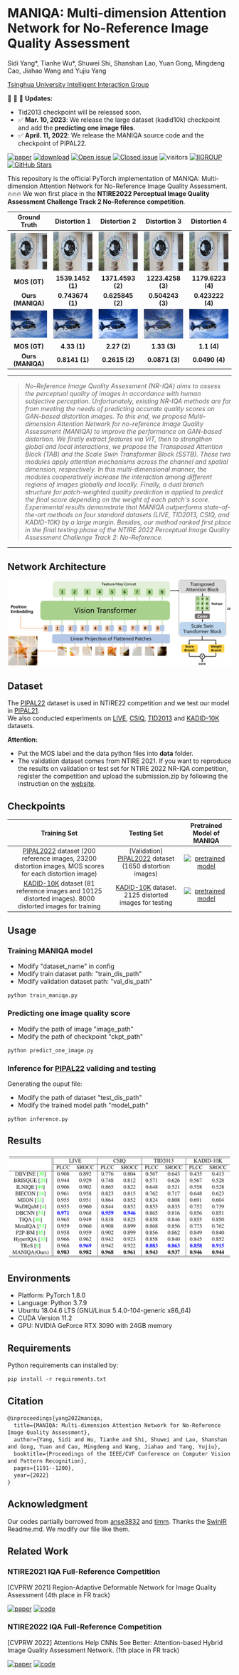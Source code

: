 # MANIQA: Multi-dimension Attention Network for No-Reference Image Quality Assessment

Sidi Yang*, Tianhe Wu*, Shuwei Shi, Shanshan Lao, Yuan Gong, Mingdeng Cao, Jiahao Wang and Yujiu Yang

[Tsinghua University Intelligent Interaction Group](https://sites.google.com/view/iigroup-thu/home)

:rocket:  :rocket:  :rocket: **Updates:**
- Tid2013 checkpoint will be released soon.
- ✅ **Mar. 10, 2023**: We release the large dataset (kadid10k) checkpoint and add the **predicting one image files**.
- ✅ **April. 11, 2022**: We release the MANIQA source code and the checkpoint of PIPAL22.

[![paper](https://img.shields.io/badge/arXiv-Paper-green.svg)](https://arxiv.org/abs/2204.08958)
[![download](https://img.shields.io/github/downloads/IIGROUP/MANIQA/total.svg)](https://github.com/IIGROUP/MANIQA/releases)
[![Open issue](https://img.shields.io/github/issues/IIGROUP/MANIQA)](https://github.com/IIGROUP/MANIQA/issues)
[![Closed issue](https://img.shields.io/github/issues-closed/IIGROUP/MANIQA)](https://github.com/IIGROUP/MANIQA/issues)
![visitors](https://visitor-badge.glitch.me/badge?page_id=IIGROUP/MANIQA)
[![IIGROUP](https://img.shields.io/badge/IIGROUP-github-red.svg)](https://github.com/IIGROUP)
[![GitHub Stars](https://img.shields.io/github/stars/IIGROUP/MANIQA?style=social)](https://github.com/IIGROUP/MANIQA)


This repository is the official PyTorch implementation of MANIQA: Multi-dimension Attention Network for No-Reference Image Quality Assessment. :fire::fire::fire: We won first place in the **NTIRE2022 Perceptual Image Quality Assessment Challenge Track 2 No-Reference competition**.


|Ground Truth|Distortion 1|Distortion 2|Distortion 3|Distortion 4|
|       :---:       |     :---:        |        :-----:         |        :-----:         |        :-----:         | 
| <img width="200" src="image/GT.png">|<img width="200" src="image/dis1.png">|<img width="200" src="image/dis2.png">|<img width="200" src="image/dis3.png">|<img width="200" src="image/dis4.png">|
|**MOS (GT)**|**1539.1452 (1)**|**1371.4593 (2)**|**1223.4258 (3)**|**1179.6223 (4)**|
|**Ours (MANIQA)**|**0.743674 (1)**|**0.625845 (2)**|**0.504243 (3)**|**0.423222 (4)**|
| <img width="200" src="image/I01.png">|<img width="200" src="image/I01_01_02.png">|<img width="200" src="image/I01_06_05.png">|<img width="200" src="image/I01_15_05.png">|<img width="200" src="image/I01_01_05.png">|
|**MOS (GT)**|**4.33 (1)**|**2.27 (2)**|**1.33 (3)**|**1.1 (4)**|
|**Ours (MANIQA)**|**0.8141 (1)**|**0.2615 (2)**|**0.0871 (3)**|**0.0490 (4)**|

---

> *No-Reference Image Quality Assessment (NR-IQA) aims to assess the perceptual quality of images in accordance with human subjective perception. Unfortunately, existing NR-IQA methods are far from meeting the needs of predicting accurate quality scores on GAN-based distortion images. To this end, we propose Multi-dimension Attention Network for no-reference Image Quality Assessment (MANIQA) to improve the performance on GAN-based distortion. We firstly extract features via ViT, then to strengthen global and local interactions, we propose the Transposed Attention Block (TAB) and the Scale Swin Transformer Block (SSTB). These two modules apply attention mechanisms across the channel and spatial dimension, respectively. In this multi-dimensional manner, the modules cooperatively increase the interaction among different regions of images globally and locally. Finally, a dual branch structure for patch-weighted quality prediction is applied to predict the final score depending on the weight of each patch's score. Experimental results demonstrate that MANIQA outperforms state-of-the-art methods on four standard datasets (LIVE, TID2013, CSIQ, and KADID-10K) by a large margin. Besides, our method ranked first place in the final testing phase of the NTIRE 2022 Perceptual Image Quality Assessment Challenge Track 2: No-Reference.* 
---

## Network Architecture
![image.png](image/pipeline.png)

## Dataset
The [PIPAL22](https://codalab.lisn.upsaclay.fr/competitions/1568#participate-get_data) dataset is used in NTIRE22 competition and we test our model in [PIPAL21](https://competitions.codalab.org/competitions/28050#participate).  
We also conducted experiments on [LIVE](https://live.ece.utexas.edu/research/Quality/subjective.htm), [CSIQ](https://qualinet.github.io/databases/image/categorical_image_quality_csiq_database/), [TID2013](https://qualinet.github.io/databases/image/tampere_image_database_tid2013/) and [KADID-10K](http://database.mmsp-kn.de/kadid-10k-database.html) datasets. 

**Attention:**
- Put the MOS label and the data python files into **data** folder. 
- The validation dataset comes from NTIRE 2021. If you want to reproduce the results on validation or test set for NTIRE 2022 NR-IQA competition, register the competition and upload the submission.zip by following the instruction on the [website](https://codalab.lisn.upsaclay.fr/competitions/1568#participate).

## Checkpoints
| Training Set | Testing Set|        Pretrained Model of MANIQA     | 
| :---:        |     :---:      |:---:      |
|[PIPAL2022](https://codalab.lisn.upsaclay.fr/competitions/1568#participate-get_data) dataset (200 reference images, 23200 distortion images, MOS scores for each distortion image) | [Validation] [PIPAL2022](https://codalab.lisn.upsaclay.fr/competitions/1568#participate-get_data) dataset (1650 distortion images) |[![pretrained model](https://img.shields.io/badge/Model-PIPAL22_checkpoint-yellow.svg)](https://github.com/IIGROUP/MANIQA/releases/tag/PIPAL22-VALID-CKPT)|
| [KADID-10K](http://database.mmsp-kn.de/kadid-10k-database.html) dataset (81 reference images and 10125 distorted images). 8000 distorted images for training | [KADID-10K](http://database.mmsp-kn.de/kadid-10k-database.html) dataset. 2125 distorted images for testing |[![pretrained model](https://img.shields.io/badge/Model-KADID10K_Checkpoint-yellow.svg)](https://github.com/IIGROUP/MANIQA/releases/tag/Kadid10k)|

## Usage
### Training MANIQA model
- Modify "dataset_name" in config
- Modify train dataset path: "train_dis_path"
- Modify validation dataset path: "val_dis_path"
```
python train_maniqa.py
```
### Predicting one image quality score
- Modify the path of image "image_path"
- Modify the path of checkpoint "ckpt_path"
```
python predict_one_image.py 
```
### Inference for [PIPAL22](https://codalab.lisn.upsaclay.fr/competitions/1568#participate-get_data) validing and testing
Generating the ouput file:
- Modify the path of dataset "test_dis_path"
- Modify the trained model path "model_path"
```
python inference.py
```



## Results
![image.png](image/results.png)

## Environments
- Platform: PyTorch 1.8.0
- Language: Python 3.7.9
- Ubuntu 18.04.6 LTS (GNU/Linux 5.4.0-104-generic x86\_64)
- CUDA Version 11.2
- GPU: NVIDIA GeForce RTX 3090 with 24GB memory

## Requirements
 Python requirements can installed by:
```
pip install -r requirements.txt
```

## Citation
```
@inproceedings{yang2022maniqa,
  title={MANIQA: Multi-dimension Attention Network for No-Reference Image Quality Assessment},
  author={Yang, Sidi and Wu, Tianhe and Shi, Shuwei and Lao, Shanshan and Gong, Yuan and Cao, Mingdeng and Wang, Jiahao and Yang, Yujiu},
  booktitle={Proceedings of the IEEE/CVF Conference on Computer Vision and Pattern Recognition},
  pages={1191--1200},
  year={2022}
}
```

## Acknowledgment
Our codes partially borrowed from [anse3832](https://github.com/anse3832/MUSIQ) and [timm](https://github.com/rwightman/pytorch-image-models). Thanks the [SwinIR](https://github.com/JingyunLiang/SwinIR) Readme.md. We modify our file like them.

## Related Work
### NTIRE2021 IQA Full-Reference Competition
[CVPRW 2021] Region-Adaptive Deformable Network for Image Quality Assessment (4th place in FR track)

[![paper](https://img.shields.io/badge/arXiv-Paper-green.svg)](https://arxiv.org/abs/2104.11599)
[![code](https://img.shields.io/badge/code-github-red.svg)](https://github.com/IIGROUP/RADN)

### NTIRE2022 IQA Full-Reference Competition
[CVPRW 2022] Attentions Help CNNs See Better: Attention-based Hybrid Image Quality Assessment Network. (1th place in FR track)

[![paper](https://img.shields.io/badge/arXiv-Paper-green.svg)](https://arxiv.org/abs/2204.10485)
[![code](https://img.shields.io/badge/code-github-red.svg)](https://github.com/IIGROUP/AHIQ)
